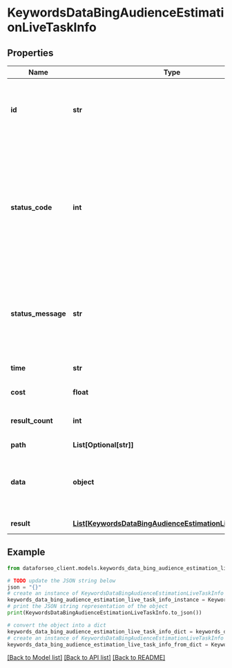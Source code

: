 # KeywordsDataBingAudienceEstimationLiveTaskInfo


## Properties

Name | Type | Description | Notes
------------ | ------------- | ------------- | -------------
**id** | **str** | task identifier unique task identifier in our system in the UUID format | [optional] 
**status_code** | **int** | status code of the task generated by DataForSEO, can be within the following range: 10000-60000 you can find the full list of the response codes here | [optional] 
**status_message** | **str** | informational message of the task you can find the full list of general informational messages here | [optional] 
**time** | **str** | execution time, seconds | [optional] 
**cost** | **float** | total tasks cost, USD | [optional] 
**result_count** | **int** | number of elements in the result array | [optional] 
**path** | **List[Optional[str]]** | URL path | [optional] 
**data** | **object** | contains the same parameters that you specified in the POST request | [optional] 
**result** | [**List[KeywordsDataBingAudienceEstimationLiveResultInfo]**](KeywordsDataBingAudienceEstimationLiveResultInfo.md) | array of results | [optional] 

## Example

```python
from dataforseo_client.models.keywords_data_bing_audience_estimation_live_task_info import KeywordsDataBingAudienceEstimationLiveTaskInfo

# TODO update the JSON string below
json = "{}"
# create an instance of KeywordsDataBingAudienceEstimationLiveTaskInfo from a JSON string
keywords_data_bing_audience_estimation_live_task_info_instance = KeywordsDataBingAudienceEstimationLiveTaskInfo.from_json(json)
# print the JSON string representation of the object
print(KeywordsDataBingAudienceEstimationLiveTaskInfo.to_json())

# convert the object into a dict
keywords_data_bing_audience_estimation_live_task_info_dict = keywords_data_bing_audience_estimation_live_task_info_instance.to_dict()
# create an instance of KeywordsDataBingAudienceEstimationLiveTaskInfo from a dict
keywords_data_bing_audience_estimation_live_task_info_from_dict = KeywordsDataBingAudienceEstimationLiveTaskInfo.from_dict(keywords_data_bing_audience_estimation_live_task_info_dict)
```
[[Back to Model list]](../README.md#documentation-for-models) [[Back to API list]](../README.md#documentation-for-api-endpoints) [[Back to README]](../README.md)


